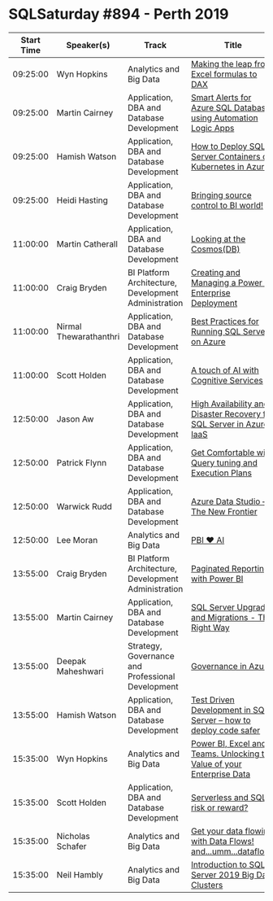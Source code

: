 # SQLSaturday #894 - Perth 2019
Start Time|Speaker(s)|Track|Title
---|---|---|---
09:25:00|Wyn Hopkins|Analytics and Big Data|[Making the leap from Excel formulas to DAX](92227.md)
09:25:00|Martin Cairney|Application, DBA and Database Development|[Smart Alerts for Azure SQL Database using Automation  Logic Apps](93160.md)
09:25:00|Hamish Watson|Application, DBA and Database Development|[How to Deploy SQL Server Containers on Kubernetes in Azure](93688.md)
09:25:00|Heidi Hasting|Application, DBA and Database Development|[Bringing source control to BI world!](94773.md)
11:00:00|Martin Catherall|Application, DBA and Database Development|[Looking at the Cosmos(DB)](92415.md)
11:00:00|Craig Bryden|BI Platform Architecture, Development  Administration|[Creating and Managing a Power BI Enterprise Deployment](92568.md)
11:00:00|Nirmal Thewarathanthri|Application, DBA and Database Development|[Best Practices for Running SQL Server on Azure](94584.md)
11:00:00|Scott Holden|Application, DBA and Database Development|[A touch of AI with Cognitive Services](94730.md)
12:50:00|Jason Aw|Application, DBA and Database Development|[High Availability and Disaster Recovery for SQL Server in Azure IaaS](92858.md)
12:50:00|Patrick Flynn|Application, DBA and Database Development|[Get Comfortable with Query tuning and Execution Plans](93509.md)
12:50:00|Warwick Rudd|Application, DBA and Database Development|[Azure Data Studio – The New Frontier](94540.md)
12:50:00|Lee Moran|Analytics and Big Data|[PBI ❤ AI](95826.md)
13:55:00|Craig Bryden|BI Platform Architecture, Development  Administration|[Paginated Reporting with Power BI](92569.md)
13:55:00|Martin Cairney|Application, DBA and Database Development|[SQL Server Upgrades and Migrations - The Right Way](93244.md)
13:55:00|Deepak Maheshwari|Strategy, Governance and Professional Development|[Governance in Azure](94603.md)
13:55:00|Hamish Watson|Application, DBA and Database Development|[Test Driven Development in SQL Server – how to deploy code safer](96298.md)
15:35:00|Wyn Hopkins|Analytics and Big Data|[Power BI, Excel and Teams. Unlocking the Value of your Enterprise Data](92223.md)
15:35:00|Scott Holden|Application, DBA and Database Development|[Serverless and SQL, risk or reward?](94731.md)
15:35:00|Nicholas Schafer|Analytics and Big Data|[Get your data flowing with Data Flows! and...umm...dataflows](94965.md)
15:35:00|Neil Hambly|Analytics and Big Data|[Introduction to SQL Server 2019 Big Data Clusters](96645.md)
